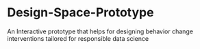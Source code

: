 # Design-Space-Prototype
An Interactive prototype that helps for designing behavior change interventions tailored for responsible data science
